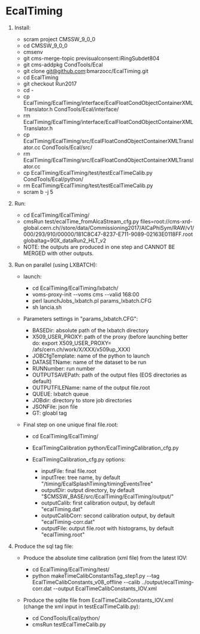 EcalTiming
================

1) Install:

    * scram project CMSSW_9_0_0
    * cd CMSSW_9_0_0
    * cmsenv
    * git cms-merge-topic previsualconsent:iRingSubdet804
    * git cms-addpkg CondTools/Ecal
    * git clone  git@github.com:bmarzocc/EcalTiming.git
    * cd EcalTiming
    * git checkout Run2017
    * cd -
    * cp EcalTiming/EcalTiming/interface/EcalFloatCondObjectContainerXMLTranslator.h CondTools/Ecal/interface/
    * rm EcalTiming/EcalTiming/interface/EcalFloatCondObjectContainerXMLTranslator.h
    * cp EcalTiming/EcalTiming/src/EcalFloatCondObjectContainerXMLTranslator.cc CondTools/Ecal/src/
    * rm EcalTiming/EcalTiming/src/EcalFloatCondObjectContainerXMLTranslator.cc
    * cp EcalTiming/EcalTiming/test/testEcalTimeCalib.py CondTools/Ecal/python/
    * rm EcalTiming/EcalTiming/test/testEcalTimeCalib.py
    * scram b -j 5

2) Run:

    * cd EcalTiming/EcalTiming/
    * cmsRun test/ecalTime_fromAlcaStream_cfg.py files=root://cms-xrd-global.cern.ch//store/data/Commissioning2017/AlCaPhiSym/RAW/v1/000/293/910/00000/181C8C47-8237-E711-9089-02163E0118FF.root globaltag=90X_dataRun2_HLT_v2
    * NOTE: the outputs are produced in one step and CANNOT BE MERGED with other outputs.
    
3) Run on parallel (using LXBATCH):

   * launch:
   
      * cd EcalTiming/EcalTiming/lxbatch/
      * voms-proxy-init --voms cms --valid 168:00
      * perl launchJobs_lxbatch.pl params_lxbatch.CFG
      * sh lancia.sh
      
   * Parameters settings in "params_lxbatch.CFG":
   
      * BASEDir: absolute path of the lxbatch directory
      * X509_USER_PROXY: path of the proxy (before launching better do: export X509_USER_PROXY= /afs/cern.ch/work/X/XXX/x509up_XXX)
      * JOBCfgTemplate: name of the python to launch
      * DATASETName: name of the dataset to be run
      * RUNNumber: run number
      * OUTPUTSAVEPath: path of the output files (EOS directories as default)
      * OUTPUTFILEName: name of the output file.root
      * QUEUE: lxbatch queue
      * JOBdir: directory to store job directories
      * JSONFile: json file
      * GT: gloabl tag
      
   * Final step on one unique final file.root: 
      
      * cd EcalTiming/EcalTiming/
      * EcalTimingCalibration python/EcalTimingCalibration_cfg.py
      * EcalTimingCalibration_cfg.py options:
      
         * inputFile: final file.root
         * inputTree: tree name, by default "/timing/EcalSplashTiming/timingEventsTree"
         * outputDir: output directory, by default "$CMSSW_BASE/src/EcalTiming/EcalTiming/output/" 
         * outputCalib: first calibration output, by default "ecalTiming.dat"
         * outputCalibCorr: second calibration output, by default "ecalTiming-corr.dat"
         * outputFile: output file.root with histograms, by default "ecalTiming.root"

4) Produce the sql tag file:

   * Produce the absolute time calibration (xml file) from the latest IOV:
     
     * cd EcalTiming/EcalTiming/test/
     * python makeTimeCalibConstantsTag_step1.py --tag EcalTimeCalibConstants_v08_offline --calib ../output/ecalTiming-corr.dat --output EcalTimeCalibConstants_IOV.xml
     
   * Produce the sqlite file from EcalTimeCalibConstants_IOV.xml (change the xml input in testEcalTimeCalib.py):
     
     * cd CondTools/Ecal/python/
     * cmsRun testEcalTimeCalib.py 
    

    
